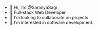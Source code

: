 - 👋 Hi, I’m @SaranyaSagi
- 🌱 Full-stack Web Developer
- 💞️ I’m looking to collaborate on projects
- 👀 I’m interested in software development.

<!---
SaranyaSagi/SaranyaSagi is a ✨ special ✨ repository because its `README.md` (this file) appears on your GitHub profile.
You can click the Preview link to take a look at your changes.
--->
